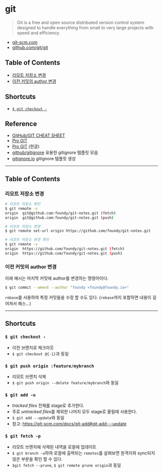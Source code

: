 # git
> Git is a free and open source distributed version control system designed to handle everything from small to very large projects with speed and efficiency.

* [git-scm.com](https://git-scm.com)
* [github.com/git/git](https://github.com/git/git)

## Table of Contents
* [리모트 저장소 변경](#리모트-저장소-변경)
* [이전 커밋의 author 변경](#이전-커밋의-author-변경)

## Shortcuts
* [`$ git checkout -`](#-git-checkout--)

## Reference
* [GitHub/GIT CHEAT SHEET](https://services.github.com/on-demand/downloads/github-git-cheat-sheet.pdf)
* [Pro GIT](https://git-scm.com/doc)
* [Pro GIT](https://git-scm.com/book/ko/v2) (한글)
* [github/gitignore](https://github.com/github/gitignore) 유용한 gitignore 템플릿 모음
* [gitignore.io](https://www.gitignore.io) gitignore 템플릿 생성

---
## Table of Contents

### 리모트 저장소 변경

```bash
# 리모트 저장소 확인
$ git remote -v
origin	git@github.com:foundy/git-notes.git (fetch)
origin	git@github.com:foundy/git-notes.git (push)

# 리모트 저장소 변경
$ git remote set-url origin https://github.com/foundy/git-notes.git

# 리모트 저장소 변경 확인
$ git remote -v
origin	https://github.com/foundy/git-notes.git (fetch)
origin	https://github.com/foundy/git-notes.git (push)
```

### 이전 커밋의 author 변경

아래 예시는 마지막 커밋에 author를 변경하는 명령어이다.

```bash
$ git commit --amend --author "foundy <foundy@foundy.io>"
```

`rebase`를 사용하여 특정 커밋들을 수정 할 수도 있다. (`rebase`까지 포함하면 내용이 길어져서 패스...)

---

## Shortcuts

### `$ git checkout -`
- 이전 브랜치로 체크아웃
- `$ git checkout @{-1}`과 동일

### `$ git push origin :feature/mybranch`
- 리모트 브랜치 삭제
- `$ git push origin --delete feature/mybranch`와 동일

### `$ git add -u`
- *tracked files* 전체를 stage로 추가한다.
- 주로 *untracked files*를 제외한 나머지 모두 stage로 올릴때 사용한다.
- `$ git add --update`와 동일
- 참고: https://git-scm.com/docs/git-add#git-add---update

### `$ git fetch -p`
- 리모트 브랜치에 삭제된 내역을 로컬에 업데이트
- `$ git branch -a`하여 로컬에 출력되는 `remotes`를 살펴보면 원격지와 sync되지 않은 부분을 확인 할 수 있다.
- `$git fetch --prune`, `$ git remote prune origin`과 동일
